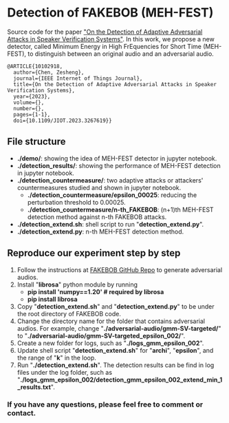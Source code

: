 # Detection of FAKEBOB (MEH-FEST)
Source code for the paper ["On the Detection of Adaptive Adversarial Attacks in Speaker Verification Systems"](https://ieeexplore.ieee.org/document/10102918). In this work, we propose a new detector, called Minimum Energy in High FrEquencies for Short Time (MEH-FEST), to distinguish between an original audio and an adversarial audio.

```
@ARTICLE{10102918,
  author={Chen, Zesheng},
  journal={IEEE Internet of Things Journal}, 
  title={On the Detection of Adaptive Adversarial Attacks in Speaker Verification Systems}, 
  year={2023},
  volume={},
  number={},
  pages={1-1},
  doi={10.1109/JIOT.2023.3267619}}
```

## File structure
- **./demo/**: showing the idea of MEH-FEST detector in jupyter notebook.
- **./detection_results/**: showing the performance of MEH-FEST detection in jupyter notebook.
- **./detection_countermeasure/**: two adaptive attacks or attackers' countermeasures studied and shown in jupyter notebook.
	- **./detection_countermeasure/epsilon_00025**: reducing the perturbation threshold to 0.00025.
	- **./detection_countermeasure/n-th_FAKEBOB**: (n+1)th MEH-FEST detection method against n-th FAKEBOB attacks. 
- **./detection_extend.sh**: shell script to run "**detection_extend.py**".
- **./detection_extend.py**: n-th MEH-FEST detection method.  

## Reproduce our experiment step by step
1. Follow the instructions at [FAKEBOB GitHub Repo](https://github.com/FAKEBOB-adversarial-attack/FAKEBOB) to generate adversarial audios.
2. Install "**librosa**" python module by running 
    - **pip install 'numpy==1.20'    # required by librosa**
    - **pip install librosa**
3. Copy "**detection_extend.sh**" and "**detection_extend.py**" to be under the root directory of FAKEBOB code.
4. Change the directory name for the folder that contains adversarial audios. For example, change "**./adversarial-audio/gmm-SV-targeted/**" to "**./adversarial-audio/gmm-SV-targeted_epsilon_002/**".
5. Create a new folder for logs, such as "**./logs_gmm_epsilon_002**".
6. Update shell script "**detection_extend.sh**" for "**archi**", "**epsilon**", and the range of "**k**" in the loop. 
7. Run "**./detection_extend.sh**". The detection results can be find in log files under the log folder, such as "**./logs_gmm_epsilon_002/detection_gmm_epsilon_002_extend_min_1_results.txt**".

### If you have any questions, please feel free to comment or contact.
